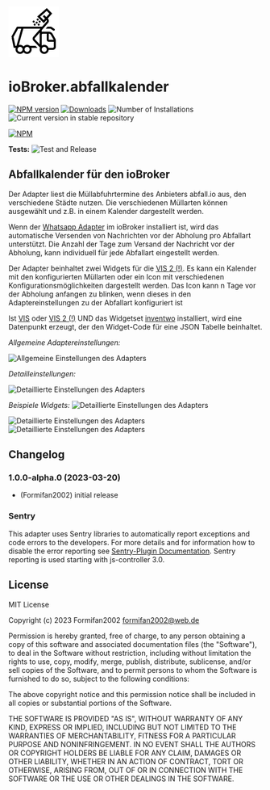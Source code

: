 ![Logo](admin/abfallkalender.png)

# ioBroker.abfallkalender

[![NPM version](https://img.shields.io/npm/v/iobroker.abfallkalender.svg)](https://www.npmjs.com/package/iobroker.abfallkalender)
[![Downloads](https://img.shields.io/npm/dm/iobroker.abfallkalender.svg)](https://www.npmjs.com/package/iobroker.abfallkalender)
![Number of Installations](https://iobroker.live/badges/abfallkalender-installed.svg)
![Current version in stable repository](https://iobroker.live/badges/abfallkalender-stable.svg)

[![NPM](https://nodei.co/npm/iobroker.abfallkalender.png?downloads=true)](https://nodei.co/npm/iobroker.abfallkalender/)

**Tests:** ![Test and Release](https://github.com/Formifan2002/ioBroker.abfallkalender/workflows/Test%20and%20Release/badge.svg)

## Abfallkalender für den ioBroker

Der Adapter liest die Müllabfuhrtermine des Anbieters abfall.io aus, den verschiedene Städte nutzen. Die verschiedenen Müllarten können ausgewählt und z.B. in einem Kalender dargestellt werden. 

Wenn der [Whatsapp Adapter]( https://github.com/ioBroker/ioBroker.whatsapp-cmb) im ioBroker installiert ist, wird das automatische Versenden von Nachrichten vor der Abholung pro Abfallart unterstützt. Die Anzahl der Tage zum Versand der Nachricht vor der Abholung, kann  individuell für jede Abfallart eingestellt werden.

Der Adapter beinhaltet zwei Widgets für die [VIS 2 (!)](https://www.npmjs.com/package/iobroker.vis-2-beta?activeTab=readme). Es kann ein Kalender mit den konfigurierten Müllarten oder ein Icon mit verschiedenen Konfigurationsmöglichkeiten dargestellt werden. Das Icon kann n Tage vor der Abholung anfangen zu blinken, wenn dieses in den Adaptereinstellungen zu der Abfallart konfiguriert ist 

 Ist [VIS](https://github.com/ioBroker/ioBroker.vis) oder [VIS 2 (!)](https://www.npmjs.com/package/iobroker.vis-2-beta?activeTab=readme) UND das Widgetset [inventwo](https://github.com/inventwo/ioBroker.vis-inventwo) installiert, wird eine Datenpunkt erzeugt, der den Widget-Code für eine JSON Tabelle beinhaltet.

*Allgemeine Adaptereinstellungen:* 

<img src="docs/AbfallKalenderConfig1.PNG" alt="Allgemeine Einstellungen des Adapters" width="1245" height="478" />

*Detailleinstellungen:* 

<img src="docs/AbfallKalenderConfig2.PNG" alt="Detaillierte Einstellungen des Adapters" width="221" height="96" />

*Beispiele Widgets:* 
<img src="docs/AbfallKalenderWidgetTrash1.png" alt="Detaillierte Einstellungen des Adapters" width="992" height="565" />

<img src="docs/AbfallKalenderWidgetTrash2.png" alt="Detaillierte Einstellungen des Adapters" width="936" height="418" />

<img src="docs/AbfallKalenderWidgetTrash3.png" alt="Detaillierte Einstellungen des Adapters" width="812" height="358" />

## Changelog

<!--
	Placeholder for the next version (at the beginning of the line):
	### **WORK IN PROGRESS**
-->
### 1.0.0-alpha.0 (2023-03-20)

-   (Formifan2002) initial release

### Sentry
This adapter uses Sentry libraries to automatically report exceptions and code errors to the developers. For more details and for information how to disable the error reporting see [Sentry-Plugin Documentation](https://github.com/ioBroker/plugin-sentry#plugin-sentry). Sentry reporting is used starting with js-controller 3.0.

## License

MIT License

Copyright (c) 2023 Formifan2002 <formifan2002@web.de>

Permission is hereby granted, free of charge, to any person obtaining a copy
of this software and associated documentation files (the "Software"), to deal
in the Software without restriction, including without limitation the rights
to use, copy, modify, merge, publish, distribute, sublicense, and/or sell
copies of the Software, and to permit persons to whom the Software is
furnished to do so, subject to the following conditions:

The above copyright notice and this permission notice shall be included in all
copies or substantial portions of the Software.

THE SOFTWARE IS PROVIDED "AS IS", WITHOUT WARRANTY OF ANY KIND, EXPRESS OR
IMPLIED, INCLUDING BUT NOT LIMITED TO THE WARRANTIES OF MERCHANTABILITY,
FITNESS FOR A PARTICULAR PURPOSE AND NONINFRINGEMENT. IN NO EVENT SHALL THE
AUTHORS OR COPYRIGHT HOLDERS BE LIABLE FOR ANY CLAIM, DAMAGES OR OTHER
LIABILITY, WHETHER IN AN ACTION OF CONTRACT, TORT OR OTHERWISE, ARISING FROM,
OUT OF OR IN CONNECTION WITH THE SOFTWARE OR THE USE OR OTHER DEALINGS IN THE
SOFTWARE.
